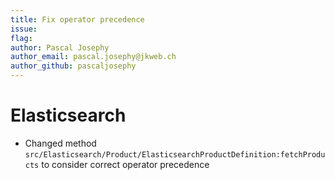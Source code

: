 ```yaml
---
title: Fix operator precedence
issue: 
flag: 
author: Pascal Josephy
author_email: pascal.josephy@jkweb.ch
author_github: pascaljosephy
---
```

# Elasticsearch
*  Changed method `src/Elasticsearch/Product/ElasticsearchProductDefinition:fetchProducts` to consider correct operator precedence
